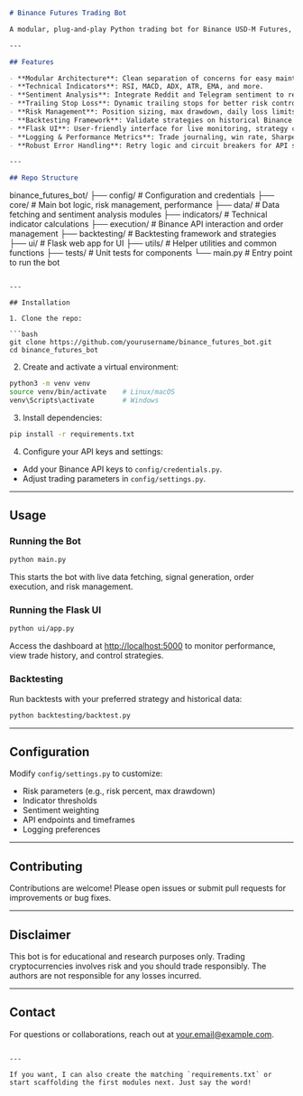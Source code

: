 

```markdown
# Binance Futures Trading Bot

A modular, plug-and-play Python trading bot for Binance USD-M Futures, featuring technical indicators, multi-source sentiment analysis (Reddit & Telegram), trailing stops, risk management, and backtesting capabilities — all wrapped in a Flask-based web UI.

---

## Features

- **Modular Architecture**: Clean separation of concerns for easy maintenance and scalability.
- **Technical Indicators**: RSI, MACD, ADX, ATR, EMA, and more.
- **Sentiment Analysis**: Integrate Reddit and Telegram sentiment to refine trading signals.
- **Trailing Stop Loss**: Dynamic trailing stops for better risk control.
- **Risk Management**: Position sizing, max drawdown, daily loss limits, and circuit breakers.
- **Backtesting Framework**: Validate strategies on historical Binance futures data.
- **Flask UI**: User-friendly interface for live monitoring, strategy control, and reporting.
- **Logging & Performance Metrics**: Trade journaling, win rate, Sharpe ratio, and real-time dashboards.
- **Robust Error Handling**: Retry logic and circuit breakers for API stability.

---

## Repo Structure

```

binance\_futures\_bot/
├── config/                 # Configuration and credentials
├── core/                   # Main bot logic, risk management, performance
├── data/                   # Data fetching and sentiment analysis modules
├── indicators/             # Technical indicator calculations
├── execution/              # Binance API interaction and order management
├── backtesting/            # Backtesting framework and strategies
├── ui/                     # Flask web app for UI
├── utils/                  # Helper utilities and common functions
├── tests/                  # Unit tests for components
└── main.py                 # Entry point to run the bot

````

---

## Installation

1. Clone the repo:

```bash
git clone https://github.com/yourusername/binance_futures_bot.git
cd binance_futures_bot
````

2. Create and activate a virtual environment:

```bash
python3 -m venv venv
source venv/bin/activate    # Linux/macOS
venv\Scripts\activate       # Windows
```

3. Install dependencies:

```bash
pip install -r requirements.txt
```

4. Configure your API keys and settings:

* Add your Binance API keys to `config/credentials.py`.
* Adjust trading parameters in `config/settings.py`.

---

## Usage

### Running the Bot

```bash
python main.py
```

This starts the bot with live data fetching, signal generation, order execution, and risk management.

### Running the Flask UI

```bash
python ui/app.py
```

Access the dashboard at [http://localhost:5000](http://localhost:5000) to monitor performance, view trade history, and control strategies.

### Backtesting

Run backtests with your preferred strategy and historical data:

```bash
python backtesting/backtest.py
```

---

## Configuration

Modify `config/settings.py` to customize:

* Risk parameters (e.g., risk percent, max drawdown)
* Indicator thresholds
* Sentiment weighting
* API endpoints and timeframes
* Logging preferences

---

## Contributing

Contributions are welcome! Please open issues or submit pull requests for improvements or bug fixes.

---

## Disclaimer

This bot is for educational and research purposes only. Trading cryptocurrencies involves risk and you should trade responsibly. The authors are not responsible for any losses incurred.

---

## Contact

For questions or collaborations, reach out at [your.email@example.com](mailto:your.email@example.com).

```

---

If you want, I can also create the matching `requirements.txt` or start scaffolding the first modules next. Just say the word!
```
